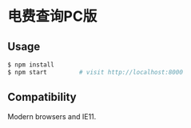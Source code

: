 # 电费查询PC版

## Usage

```bash
$ npm install
$ npm start         # visit http://localhost:8000
```

## Compatibility

Modern browsers and IE11.

